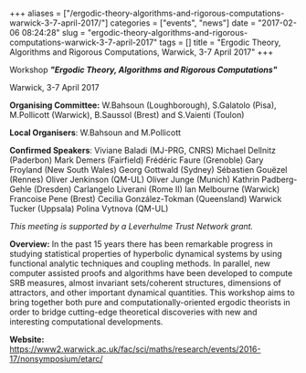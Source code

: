 +++
aliases = ["/ergodic-theory-algorithms-and-rigorous-computations-warwick-3-7-april-2017/"]
categories = ["events", "news"]
date = "2017-02-06 08:24:28"
slug = "ergodic-theory-algorithms-and-rigorous-computations-warwick-3-7-april-2017"
tags = []
title = "Ergodic Theory, Algorithms and Rigorous Computations, Warwick, 3-7 April 2017"
+++

Workshop ***"Ergodic Theory, Algorithms and Rigorous Computations"***

Warwick, 3-7 April 2017

**Organising Committee:** W.Bahsoun (Loughborough), S.Galatolo (Pisa),
M.Pollicott (Warwick), B.Saussol (Brest) and S.Vaienti (Toulon)

**Local Organisers**: W.Bahsoun and M.Pollicott

**Confirmed Speakers**: Viviane Baladi (MJ-PRG, CNRS) Michael Dellnitz
(Paderbon) Mark Demers (Fairfield) Frédéric Faure (Grenoble) Gary
Froyland (New South Wales) Georg Gottwald (Sydney) Sébastien Gouëzel
(Rennes) Oliver Jenkinson (QM-UL) Oliver Junge (Munich) Kathrin
Padberg-Gehle (Dresden) Carlangelo Liverani (Rome II) Ian Melbourne
(Warwick) Francoise Pene (Brest) Cecilia González-Tokman (Queensland)
Warwick Tucker (Uppsala) Polina Vytnova (QM-UL)

*This meeting is supported by a Leverhulme Trust Network grant.*

**Overview:** In the past 15 years there has been remarkable progress in
studying statistical properties of hyperbolic dynamical systems by using
functional analytic techniques and coupling methods. In parallel, new
computer assisted proofs and algorithms have been developed to compute
SRB measures, almost invariant sets/coherent structures, dimensions of
attractors, and other important dynamical quantities. This workshop aims
to bring together both pure and computationally-oriented ergodic
theorists in order to bridge cutting-edge theoretical discoveries with
new and interesting computational developments.

**Website:**
<https://www2.warwick.ac.uk/fac/sci/maths/research/events/2016-17/nonsymposium/etarc/>
